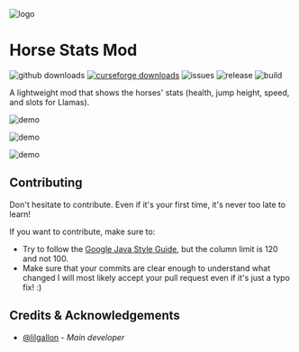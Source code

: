 ![logo](https://github.com/lilgallon/HorseStatsMod/raw/MC_1.16.x/.github/resources/horsestatsmod.png)

# Horse Stats Mod
![github downloads](https://img.shields.io/github/downloads/lilgallon/horsestatsmod/total.svg?label=github%20downloads)
[![curseforge downloads](http://cf.way2muchnoise.eu/full_409126_downloads.svg)](https://www.curseforge.com/minecraft/mc-mods/horse-statistics)
![issues](https://img.shields.io/github/issues/lilgallon/horsestatsmod.svg)
![release](https://img.shields.io/github/release/lilgallon/horsestatsmod.svg)
![build](https://img.shields.io/github/workflow/status/lilgallon/horsestatsmod/Build%20MC1.16.x?label=build%201.16.x)

A lightweight mod that shows the horses' stats (health, jump height, speed, and slots for Llamas). 

![demo](https://github.com/lilgallon/HorseStatsMod/raw/MC_1.16.x/.github/resources/demo-1.1.0.png)

![demo](https://github.com/lilgallon/HorseStatsMod/raw/MC_1.16.x/.github/resources/demo-1.2.0.png)

![demo](https://github.com/lilgallon/HorseStatsMod/raw/MC_1.16.x/.github/resources/demo-1.3.0.png)

## Contributing
Don't hesitate to contribute. Even if it's your first time, it's never too late to learn!

If you want to contribute, make sure to:
- Try to follow the [Google Java Style Guide](https://google.github.io/styleguide/javaguide.html), but the column limit is 120 and not 100.
- Make sure that your commits are clear enough to understand what changed
I will most likely accept your pull request even if it's just a typo fix! :)

## Credits & Acknowledgements

- [@lilgallon](https://github.com/lilgallon)  - *Main developer*
